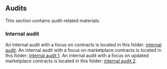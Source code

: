## Audits
This section contains audit-related materials.

### Internal audit
An internal audit with a focus on contracts is located in this folder: [internal audit](https://github.com/valory-xyz/ai-registry-mech/blob/main/audits/internal).
An internal audit with a focus on marketplace contracts is located in this folder: [internal audit 1](https://github.com/valory-xyz/ai-registry-mech/blob/main/audits/internal1).
An internal audit with a focus on updated marketplace contracts is located in this folder: [internal audit 2](https://github.com/valory-xyz/ai-registry-mech/blob/main/audits/internal2).
